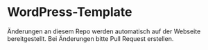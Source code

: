 # WordPress-Template
Änderungen an diesem Repo werden automatisch auf der Webseite bereitgestellt. Bei Änderungen bitte Pull Request erstellen.
